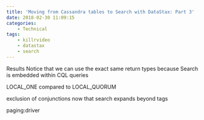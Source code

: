 ```yaml
---
title: 'Moving from Cassandra tables to Search with DataStax: Part 3'
date: 2018-02-30 11:09:15
categories:
    - Technical
tags:
    - killrvideo
    - datastax
    - search
---
```


Results
Notice that we can use the exact same return types because Search is embedded within CQL queries


LOCAL_ONE compared to LOCAL_QUORUM

exclusion of conjunctions now that search expands beyond tags

paging:driver